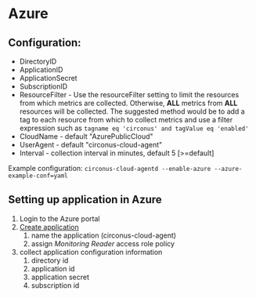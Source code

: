 # Azure

## Configuration:

* DirectoryID
* ApplicationID
* ApplicationSecret
* SubscriptionID
* ResourceFilter - Use the resourceFilter setting to limit the resources from which metrics are collected. Otherwise, **ALL** metrics from **ALL** resources will be collected. The suggested method would be to add a tag to each resource from which to collect metrics and use a filter expression such as `tagname eq 'circonus' and tagValue eq 'enabled'`
* CloudName - default "AzurePublicCloud"
* UserAgent - default "circonus-cloud-agent"
* Interval - collection interval in minutes, default 5 [>=default]

Example configuration: `circonus-cloud-agentd --enable-azure --azure-example-conf=yaml`

## Setting up application in Azure

1. Login to the Azure portal
1. [Create application](https://docs.microsoft.com/en-us/azure/active-directory/develop/howto-create-service-principal-portal#create-an-azure-active-directory-application)
    1. name the application (circonus-cloud-agent)
    1. assign _Monitoring Reader_ access role policy
1. collect application configuration information
    1. directory id
    1. application id
    1. application secret
    1. subscription id
